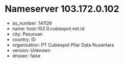 # Nameserver 103.172.0.102

* as_number: 141126
* name: host-102.0.cubiespot.net.id.
* city: Pasuruan
* country: ID
* organization: PT Cubiespot Pilar Data Nusantara
* version: Unknown
* dnssec: false
